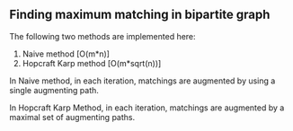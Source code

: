 ## Finding maximum matching in bipartite graph

The following two methods are implemented here:
1. Naive method [O(m*n)]
2. Hopcraft Karp method [O(m*sqrt(n))]

In Naive method, in each iteration, matchings are augmented by using
a single augmenting path.

In Hopcraft Karp Method, in each iteration, matchings are augmented by a maximal
set of augmenting paths.